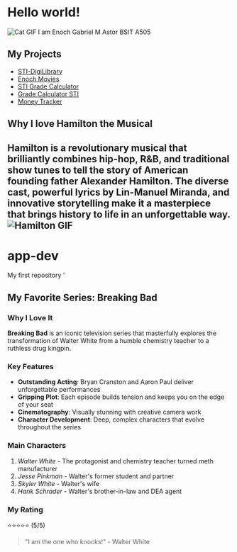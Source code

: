 # Hello world!
![Cat GIF](https://media.giphy.com/media/JIX9t2j0ZTN9S/giphy.gif)
I am Enoch Gabriel M Astor BSIT A505
## My Projects
- [STI-DigiLibrary](https://github.com/Enichh/STI-DigiLibrary)
- [Enoch Movies](https://enochmovies.netlify.app/)
- [STI Grade Calculator](https://stigradecalculator.netlify.app/)
- [Grade Calculator STI](https://gradecalculatorsti.netlify.app/)
- [Money Tracker](https://moneytrackerenoch.netlify.app/)
## Why I love Hamilton the Musical
Hamilton is a revolutionary musical that brilliantly combines hip-hop, R&B, and traditional show tunes to tell the story of American founding father Alexander Hamilton. The diverse cast, powerful lyrics by Lin-Manuel Miranda, and innovative storytelling make it a masterpiece that brings history to life in an unforgettable way.
![Hamilton GIF](https://media.giphy.com/media/9rJQoNtUVVTDG/giphy.gif)
---
# app-dev
My first repository
'
## My Favorite Series: Breaking Bad
### Why I Love It
**Breaking Bad** is an iconic television series that masterfully explores the transformation of Walter White from a humble chemistry teacher to a ruthless drug kingpin.
### Key Features
- **Outstanding Acting**: Bryan Cranston and Aaron Paul deliver unforgettable performances
- **Gripping Plot**: Each episode builds tension and keeps you on the edge of your seat
- **Cinematography**: Visually stunning with creative camera work
- **Character Development**: Deep, complex characters that evolve throughout the series
### Main Characters
1. *Walter White* - The protagonist and chemistry teacher turned meth manufacturer
2. *Jesse Pinkman* - Walter's former student and partner
3. *Skyler White* - Walter's wife
4. *Hank Schrader* - Walter's brother-in-law and DEA agent
### My Rating
⭐⭐⭐⭐⭐ (5/5)
> "I am the one who knocks!" - Walter White

